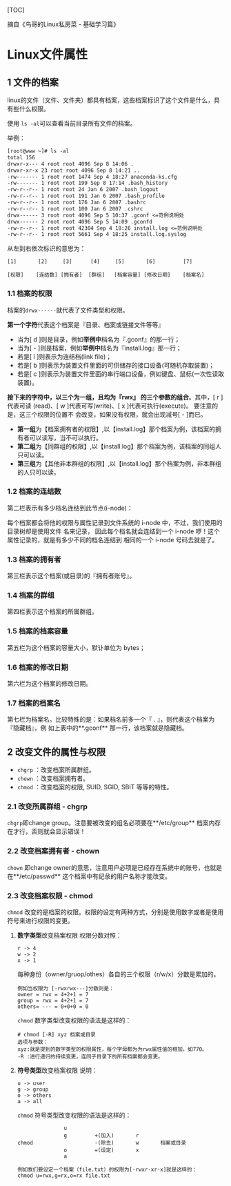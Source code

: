 [TOC]

摘自《鸟哥的Linux私房菜 - 基础学习篇》

# Linux文件属性

## 1 文件的档案

linux的文件（文件、文件夹）都具有档案，这些档案标识了这个文件是什么，具有些什么权限。

使用 `ls -al`可以查看当前目录所有文件的档案。

举例：

```txt
[root@www ~]# ls -al
total 156
drwxr-x--- 4 root root 4096 Sep 8 14:06 .
drwxr-xr-x 23 root root 4096 Sep 8 14:21 ..
-rw------- 1 root root 1474 Sep 4 18:27 anaconda-ks.cfg
-rw------- 1 root root 199 Sep 8 17:14 .bash_history
-rw-r--r-- 1 root root 24 Jan 6 2007 .bash_logout
-rw-r--r-- 1 root root 191 Jan 6 2007 .bash_profile
-rw-r--r-- 1 root root 176 Jan 6 2007 .bashrc
-rw-r--r-- 1 root root 100 Jan 6 2007 .cshrc
drwx------ 3 root root 4096 Sep 5 10:37 .gconf <=范例说明处
drwx------ 2 root root 4096 Sep 5 14:09 .gconfd
-rw-r--r-- 1 root root 42304 Sep 4 18:26 install.log <=范例说明处
-rw-r--r-- 1 root root 5661 Sep 4 18:25 install.log.syslog
```

从左到右依次标识的意思为：

`[1]       [2]     [3]      [4]     [5]       [6]         [7]`

`[权限]    [连结数] [拥有者]  [群组]   [档案容量] [修改日期]    [档案名]`

### 1.1 档案的权限

档案的`drwx------`就代表了文件类型和权限。

**第一个字符**代表这个档案是『目录、档案或链接文件等等』

- 当为[ d ]则是目录，例如**举例中**档名为『.gconf』的那一行；
- 当为[ - ]则是档案，例如**举例中**档名为『install.log』那一行；
- 若是[ l ]则表示为连结档(link file)；
- 若是[ b ]则表示为装置文件里面的可供储存的接口设备(可随机存取装置)；
- 若是[ c ]则表示为装置文件里面的串行端口设备，例如键盘、鼠标(一次性读取装置)。



**接下来的字符中，以三个为一组，且均为『rwx』 的三个参数的组合**。其中，[ r ]代表可读
(read)、[ w ]代表可写(write)、[ x ]代表可执行(execute)。 要注意的是，这三个权限的位置不
会改变，如果没有权限，就会出现减号[ - ]而已。

- **第一组**为【档案拥有者的权限】,以【install.log】那个档案为例，该档案的拥有者可以读写，当不可以执行。
- **第二组**为【同群组的权限】,以【install.log】那个档案为例，该档案的同组人只可以读。
- **第三组**为【其他非本群组的权限】,以【install.log】那个档案为例，非本群组的人只可以读。

### 1.2 档案的连结数

第二栏表示有多少档名连结到此节点(i-node)：

每个档案都会将他的权限与属性记录到文件系统的 i-node 中，不过，我们使用的目录树却是使用文件
名来记录， 因此每个档名就会连结到一个 i-node 啰！这个属性记录的，就是有多少不同的档名连结到
相同的一个 i-node 号码去就是了。 

### 1.3 档案的拥有者

第三栏表示这个档案(或目录)的『拥有者账号』。

### 1.4 档案的群组

第四栏表示这个档案的所属群组。

### 1.5 档案的档案容量

第五栏为这个档案的容量大小，默讣单位为 bytes；

### 1.6 档案的修改日期

第六栏为这个档案的修改日期。

### 1.7 档案的档案名

第七栏为档案名。比较特殊的是：如果档名前多一个『 . 』，则代表这个档案为『隐藏档』，例
如上表中的**.gconf** 那一行，该档案就是隐藏档。

## 2 改变文件的属性与权限

- `chgrp` ：改变档案所属群组。
- `chown` ：改变档案拥有者。
- `chmod` ：改变档案的权限, SUID, SGID, SBIT 等等的特性。

### 2.1 改变所属群组 - chgrp

`chgrp`即change group。注意要被改变的组名必项要在**/etc/group** 档案内存在才行，否则就会显示错误！

### 2.2 改变档案拥有者 - chown

`chown` 即change owner的意思，注意用户必项是已经存在系统中的账号，也就是在**/etc/passwd** 这个档案中有纪彔的用户名称才能改变。

### 2.3 改变档案权限 - chmod

`chmod` 改变的是档案的权限。权限的设定有两种方式，分别是使用数字或者是使用符号来进行权限的变更。

1. **数字类型**改变档案权限
   权限分数对照：

   ```
   r -> 4
   w -> 2
   x -> 1
   ```

   每种身份（owner/gruop/othes）各自的三个权限（r/w/x）分数是累加的。

   ```
   例如当权限为 [-rwxrwx---]分数则是：
   owner = rwx = 4+2+1 = 7
   group = rwx = 4+2+1 = 7
   others= --- = 0+0+0 = 0
   ```

   `chmod` 数字类型改变权限的语法是这样的：

   ```
   # chmod [-R] xyz 档案或目录
   选项与参数：
   xyz:就是提到的数字类型的权限属性，每个字母都为为rwx属性值的相加，如770。
   -R :进行递归的持续变更，连同子目录下的所有档案都会变更。
   ```

2. **符号类型**改变档案权限
   说明：

   ```
   u -> user
   g -> group
   o -> others
   a -> all
   ```

   `chmod` 符号类型改变权限的语法是这样的：

   ```
                  u                          
                  g         +(加入)       r        
   chmod                    -(除去)       w       档案或目录
                  o         =(设定)       x     
                  a                                         
   ```

   ```
   例如我们要设定一个档案（file.txt）的权限为[-rwxr-xr-x]就是这样的：
   chmod u=rwx,g=rx,o=rx file.txt
   ```





















